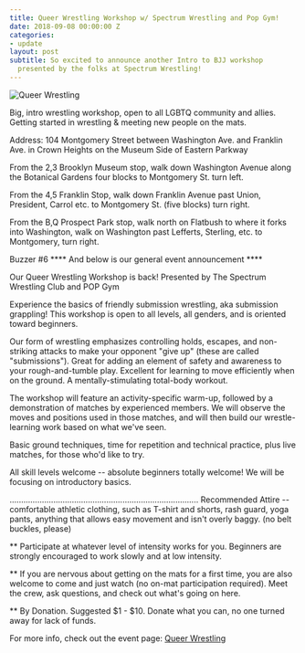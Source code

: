 ```yaml
---
title: Queer Wrestling Workshop w/ Spectrum Wrestling and Pop Gym!
date: 2018-09-08 00:00:00 Z
categories:
- update
layout: post
subtitle: So excited to announce another Intro to BJJ workshop
  presented by the folks at Spectrum Wrestling!
---
```


![Queer Wrestling](/assets/queerwrestaug.jpeg)

Big, intro wrestling workshop, open to all LGBTQ community and allies. Getting started in wrestling & meeting new people on the mats.

Address: 104 Montgomery Street between Washington Ave. and Franklin Ave. in Crown Heights on the Museum Side of Eastern Parkway

From the 2,3 Brooklyn Museum stop, walk down Washington Avenue along
the Botanical Gardens four blocks to Montgomery St. turn left.

From the 4,5 Franklin Stop, walk down Franklin Avenue past Union,
President, Carrol etc. to Montgomery St. (five blocks) turn right.

From the B,Q Prospect Park stop, walk north on Flatbush to where it
forks into Washington, walk on Washington past Lefferts, Sterling,
etc. to Montgomery, turn right.

Buzzer #6
**** And below is our general event announcement ****

Our Queer Wrestling Workshop is back! Presented by The Spectrum Wrestling Club and POP Gym

Experience the basics of friendly submission wrestling, aka submission grappling! This workshop is open to all levels, all genders, and is oriented toward beginners.

Our form of wrestling emphasizes controlling holds, escapes, and non-striking attacks to make your opponent "give up" (these are called "submissions"). Great for adding an element of safety and awareness to your rough-and-tumble play. Excellent for learning to move efficiently when on the ground. A mentally-stimulating total-body workout.

The workshop will feature an activity-specific warm-up, followed by a demonstration of matches by experienced members. We will observe the moves and positions used in those matches, and will then build our wrestle-learning work based on what we've seen.

Basic ground techniques, time for repetition and technical practice, plus live matches, for those who'd like to try.

All skill levels welcome -- absolute beginners totally welcome! We will be focusing on introductory basics.

..................................................................................
Recommended Attire -- comfortable athletic clothing, such as T-shirt and shorts, rash guard, yoga pants, anything that allows easy movement and isn't overly baggy. (no belt buckles, please)

** Participate at whatever level of intensity works for you. Beginners are strongly encouraged to work slowly and at low intensity.

** If you are nervous about getting on the mats for a first time, you are also welcome to come and just watch (no on-mat participation required). Meet the crew, ask questions, and check out what's going on here.

** By Donation. Suggested $1 - $10. Donate what you can, no one turned away for lack of funds.

For more info, check out the event page: [Queer Wrestling](https://www.facebook.com/events/216684559018694/)




